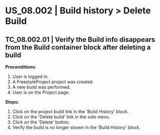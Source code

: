 # US_08.002 | Build history > Delete Build

## TC_08.002.01 | Verify the Build info disappears from the Build container block after deleting a build
**Preconditions:**
1. User is logged in.
2. A FreestyleProject project was created.
3. A new build was performed.
4. User is on the Project page.

**Steps:**
1. Click on the project build link in the 'Build History' block.
2. Click on the 'Delete build' link in the side menu.
3. Click on the 'Delete' button.
4. Verify the build is no longer shown in the 'Build History' block.